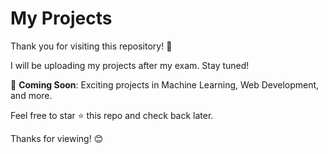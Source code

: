 # My Projects  

Thank you for visiting this repository! 🚀  

I will be uploading my projects after my exam. Stay tuned!  

📌 **Coming Soon**: Exciting projects in Machine Learning, Web Development, and more.  

Feel free to star ⭐ this repo and check back later.  

Thanks for viewing! 😊  
